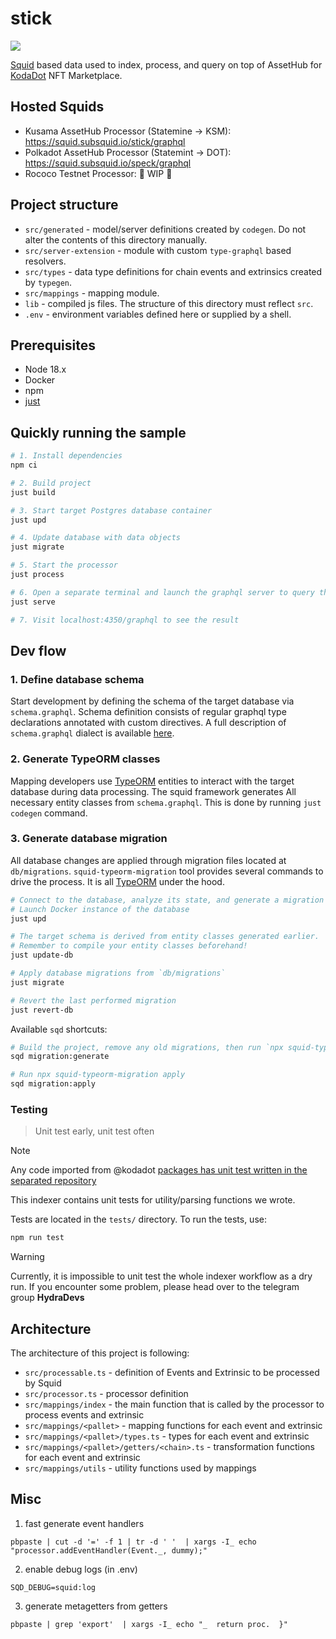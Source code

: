 # stick

![](https://media.tenor.com/eK1dyB3TOLsAAAAC/anime-stick.gif)

[Squid](https://docs.subsquid.io) based data used to index, process, and query on top of AssetHub for [KodaDot](https://kodadot.xyz) NFT Marketplace.

## Hosted Squids

* Kusama AssetHub Processor (Statemine -> KSM): https://squid.subsquid.io/stick/graphql
* Polkadot AssetHub Processor (Statemint -> DOT): https://squid.subsquid.io/speck/graphql
* Rococo Testnet Processor: 🚧 WIP 🚧

## Project structure

* `src/generated` - model/server definitions created by `codegen`. Do not alter the contents of this directory manually.
* `src/server-extension` - module with custom `type-graphql` based resolvers.
* `src/types` - data type definitions for chain events and extrinsics created by `typegen`.
* `src/mappings` - mapping module.
* `lib` - compiled js files. The structure of this directory must reflect `src`.
* `.env` - environment variables defined here or supplied by a shell.

## Prerequisites

* Node 18.x
* Docker
* npm
* [just](https://github.com/casey/just)

## Quickly running the sample

```bash
# 1. Install dependencies
npm ci

# 2. Build project
just build

# 3. Start target Postgres database container
just upd

# 4. Update database with data objects
just migrate

# 5. Start the processor
just process

# 6. Open a separate terminal and launch the graphql server to query the processed data
just serve

# 7. Visit localhost:4350/graphql to see the result
```

## Dev flow

### 1. Define database schema

Start development by defining the schema of the target database via `schema.graphql`.
Schema definition consists of regular graphql type declarations annotated with custom directives.
A full description of `schema.graphql` dialect is available [here](https://docs.subsquid.io/schema-file).

### 2. Generate TypeORM classes

Mapping developers use [TypeORM](https://typeorm.io) entities to interact with the target database during data processing. The squid framework generates All necessary entity classes from `schema.graphql`. This is done by running `just codegen` command.

### 3. Generate database migration

All database changes are applied through migration files located at `db/migrations`.
`squid-typeorm-migration` tool provides several commands to drive the process.
It is all [TypeORM](https://typeorm.io/#/migrations) under the hood.

```bash
# Connect to the database, analyze its state, and generate a migration to match the target schema.
# Launch Docker instance of the database
just upd

# The target schema is derived from entity classes generated earlier.
# Remember to compile your entity classes beforehand!
just update-db

# Apply database migrations from `db/migrations`
just migrate

# Revert the last performed migration
just revert-db
```

Available `sqd` shortcuts:

```bash
# Build the project, remove any old migrations, then run `npx squid-typeorm-migration generate`
sqd migration:generate

# Run npx squid-typeorm-migration apply
sqd migration:apply
```

### Testing

> Unit test early, unit test often

> [!NOTE]
> Any code imported from @kodadot [packages has unit test written in the separated repository](https://github.com/kodadot/packages)

This indexer contains unit tests for utility/parsing functions we wrote.

Tests are located in the `tests/` directory.
To run the tests, use:

```bash
npm run test
```

> [!WARNING]
> Currently, it is impossible to unit test the whole indexer workflow as a dry run. If you encounter some problem, please head over to the telegram group **HydraDevs**

## Architecture

The architecture of this project is following:

* `src/processable.ts` - definition of Events and Extrinsic to be processed by Squid
* `src/processor.ts` - processor definition
* `src/mappings/index` - the main function that is called by the processor to process events and extrinsic
* `src/mappings/<pallet>` - mapping functions for each event and extrinsic
* `src/mappings/<pallet>/types.ts` - types for each event and extrinsic
* `src/mappings/<pallet>/getters/<chain>.ts` - transformation functions for each event and extrinsic
* `src/mappings/utils` - utility functions used by mappings

## Misc

1. fast generate event handlers 

```
pbpaste | cut -d '=' -f 1 | tr -d ' '  | xargs -I_ echo "processor.addEventHandler(Event._, dummy);"
```

2. enable debug logs (in .env)

```
SQD_DEBUG=squid:log
```

3. generate metagetters from getters 

```
pbpaste | grep 'export'  | xargs -I_ echo "_  return proc.  }"
```
